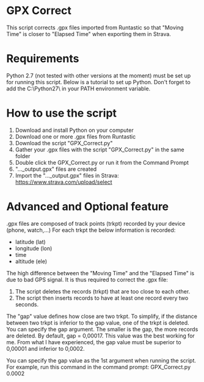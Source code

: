 # GPX Correct
This script corrects .gpx files imported from Runtastic so that "Moving Time" is closer to "Elapsed Time" when exporting them in Strava.

# Requirements
Python 2.7 (not tested with other versions at the moment) must be set up for running this script. Below is a tutorial to set up Python.
Don't forget to add the C:\Python27\ in your PATH environment variable.

# How to use the script
1. Download and install Python on your computer
2. Download one or more .gpx files from Runtastic
3. Download the script "GPX_Correct.py"
4. Gather your .gpx files with the script "GPX_Correct.py" in the same folder
5. Double click the GPX_Correct.py or run it from the Command Prompt
6. "..._output.gpx" files are created
7. Import the "..._output.gpx" files in Strava: https://www.strava.com/upload/select

# Advanced and Optional feature
.gpx files are composed of track points (trkpt) recorded by your device (phone, watch,...)
For each trkpt the below information is recorded:
- latitude (lat)
- longitude (lon)
- time
- altitude (ele)

The high difference between the "Moving Time" and the "Elapsed Time" is due to bad GPS signal. It is thus required to correct the .gpx file:

1. The script deletes the records (trkpt) that are too close to each other. 
2. The script then inserts records to have at least one record every two seconds.

The "gap" value defines how close are two trkpt. To simplify, if the distance between two trkpt is inferior to the gap value, one of the trkpt is deleted. You can specify the gap argument. The smaller is the gap, the more records are deleted. 
By default, gap = 0,00017. This value was the best working for me.
From what I have experienced, the gap value must be superior to 0,00001 and inferior to 0,0002.

You can specify the gap value as the 1st argument when running the script.
For example, run this command in the command prompt: GPX_Correct.py 0.0002



